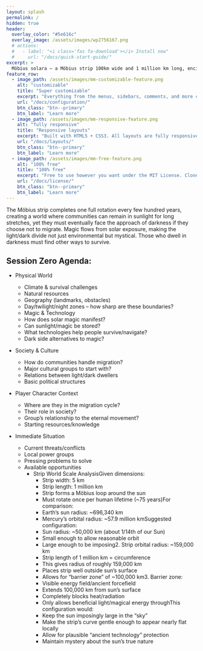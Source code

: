 ```yaml
---
layout: splash
permalink: /
hidden: true
header:
  overlay_color: "#5e616c"
  overlay_image: /assets/images/wp2756167.png
  # actions:
  #   - label: "<i class='fas fa-download'></i> Install now"
  #     url: "/docs/quick-start-guide/"
excerpt: >
  Möbius solara – a Möbius strip 100km wide and 1 million km long, encircling  a sun
feature_row:
  - image_path: /assets/images/mm-customizable-feature.png
    alt: "customizable"
    title: "Super customizable"
    excerpt: "Everything from the menus, sidebars, comments, and more can be configured or set with YAML Front Matter."
    url: "/docs/configuration/"
    btn_class: "btn--primary"
    btn_label: "Learn more"
  - image_path: /assets/images/mm-responsive-feature.png
    alt: "fully responsive"
    title: "Responsive layouts"
    excerpt: "Built with HTML5 + CSS3. All layouts are fully responsive with helpers to augment your content."
    url: "/docs/layouts/"
    btn_class: "btn--primary"
    btn_label: "Learn more"
  - image_path: /assets/images/mm-free-feature.png
    alt: "100% free"
    title: "100% free"
    excerpt: "Free to use however you want under the MIT License. Clone it, fork it, customize it... whatever!"
    url: "/docs/license/"
    btn_class: "btn--primary"
    btn_label: "Learn more"      
---
```


<!-- {% include feature_row %} -->

The Möbius strip completes one full rotation every few hundred years, creating a world where communities can remain in sunlight for long stretches, yet they must eventually face the approach of darkness if they choose not to migrate. Magic flows from solar exposure, making the light/dark divide not just environmental but mystical. Those who dwell in darkness must find other ways to survive.

## Session Zero Agenda:

- Physical World
    - Climate & survival challenges
    - Natural resources
    - Geography (landmarks, obstacles)
    - Day/twilight/night zones – how sharp are these boundaries?
    - Magic & Technology
    - How does solar magic manifest?
    - Can sunlight/magic be stored?
    - What technologies help people survive/navigate?
    - Dark side alternatives to magic?

- Society & Culture
    - How do communities handle migration?
    - Major cultural groups to start with?
    - Relations between light/dark dwellers
    - Basic political structures
- Player Character Context
    - Where are they in the migration cycle?
    - Their role in society?
    - Group’s relationship to the eternal movement?
    - Starting resources/knowledge
- Immediate Situation
    - Current threats/conflicts
    - Local power groups
    - Pressing problems to solve
    - Available opportunities
        - Strip World Scale AnalysisGiven dimensions:
            - Strip width: 5 km
            - Strip length: 1 million km
            - Strip forms a Möbius loop around the sun
            - Must rotate once per human lifetime (~75 years)For comparison:
            - Earth’s sun radius: ~696,340 km
            - Mercury’s orbital radius: ~57.9 million kmSuggested configuration:
            - Sun radius: ~50,000 km (about 1/14th of our Sun)
            - Small enough to allow reasonable orbit
            - Large enough to be imposing2. Strip orbital radius: ~159,000 km
            - Strip length of 1 million km = circumference
            - This gives radius of roughly 159,000 km
            - Places strip well outside sun’s surface
            - Allows for “barrier zone” of ~100,000 km3. Barrier zone:
            - Visible energy field/ancient forcefield
            - Extends 100,000 km from sun’s surface
            - Completely blocks heat/radiation
            - Only allows beneficial light/magical energy throughThis configuration would:
            - Keep the sun imposingly large in the “sky”
            - Make the strip’s curve gentle enough to appear nearly flat locally
            - Allow for plausible “ancient technology” protection
            - Maintain mystery about the sun’s true nature